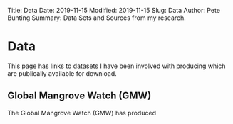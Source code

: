 Title: Data
Date: 2019-11-15
Modified: 2019-11-15
Slug: Data
Author: Pete Bunting
Summary: Data Sets and Sources from my research.

# Data
This page has links to datasets I have been involved with producing which are publically available for download.

## Global Mangrove Watch (GMW)
The Global Mangrove Watch (GMW) has produced
<!--stackedit_data:
eyJoaXN0b3J5IjpbNzI2MDQ4NjU0XX0=
-->